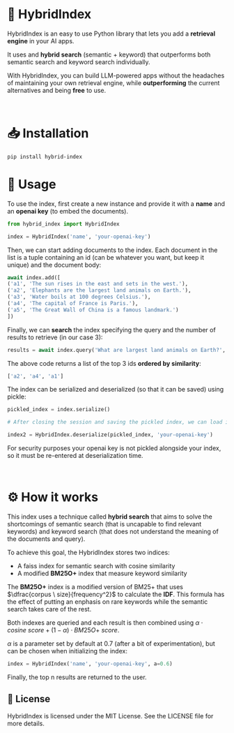 # 🌌 HybridIndex 
HybridIndex is an easy to use Python library that lets you add a **retrieval engine** in your AI apps.

It uses and **hybrid search** (semantic + keyword) that outperforms both semantic search and keyword search individually.

With HybridIndex, you can build LLM-powered apps without the headaches of maintaining your own retrieval engine, while **outperforming** the current alternatives and being **free** to use.

<br>

# 📥 Installation

`pip install hybrid-index`

# 📙 Usage

To use the index, first create a new instance and provide it with a **name** and an **openai key** (to embed the documents).
```python
from hybrid_index import HybridIndex

index = HybridIndex('name', 'your-openai-key')
```


Then, we can start adding documents to the index. Each document in the list is a tuple containing an id (can be whatever you want, but keep it unique) and the document body:

```python
await index.add([
('a1', 'The sun rises in the east and sets in the west.'), 
('a2', 'Elephants are the largest land animals on Earth.'), 
('a3', 'Water boils at 100 degrees Celsius.'),
('a4', 'The capital of France is Paris.'),
('a5', 'The Great Wall of China is a famous landmark.')
])
```

Finally, we can **search** the index specifying the query and the number of results to retrieve (in our case 3):

```python
results = await index.query('What are largest land animals on Earth?', 3)
```

The above code returns a list of the top 3 ids **ordered by similarity**:

```python
['a2', 'a4', 'a1']
```

The index can be serialized and deserialized (so that it can be saved) using pickle:
```python
pickled_index = index.serialize()

# After closing the session and saving the pickled index, we can load it back and rebuild the index

index2 = HybridIndex.deserialize(pickled_index, 'your-openai-key')
```

For security purposes your openai key is not pickled alongside your index, so it must be re-entered at deserialization time.

<br>

# ⚙️ How it works

This index uses a technique called **hybrid search** that aims to solve the shortcomings of semantic search (that is uncapable to find relevant keywords) and keyword search (that does not understand the meaning of the documents and query).

To achieve this goal, the HybridIndex stores two indices:
- A faiss index for semantic search with cosine similarity
- A modified **BM25O+** index that measure keyword similarity

The **BM25O+** index is a modified version of BM25+ that uses $\dfrac{corpus \ size}{frequency^2}$ to calculate the **IDF**. This formula has the effect of putting an enphasis on rare keywords while the semantic search takes care of the rest.

Both indexes are queried and each result is then combined using $\alpha \cdot cosine \ score + (1 - \alpha ) \cdot BM25O+ \ score$.

$\alpha$ is a parameter set by default at 0.7 (after a bit of experimentation), but can be chosen when initializing the index:

```python
index = HybridIndex('name', 'your-openai-key', a=0.6)
```

Finally, the top n results are returned to the user.


## 🪪 License

HybridIndex is licensed under the MIT License. See the LICENSE file for more details.
